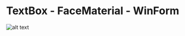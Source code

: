 # TextBox - FaceMaterial - WinForm
![alt text][logo]




[logo]: https://github.com/facebamm/TextBox-FaceMaterial/raw/master/Images/Form.png "WinForm"
